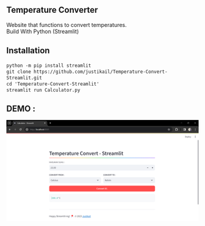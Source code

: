 ## Temperature Converter
Website that functions to convert temperatures.<br />
Build With Python (Streamlit)

## Installation
```
python -m pip install streamlit
git clone https://github.com/justikail/Temperature-Convert-Streamlit.git
cd 'Temperature-Convert-Streamlit'
streamlit run Calculator.py
```

## DEMO : 

![DEMO](https://raw.githubusercontent.com/justikail/Temperature-Convert-Streamlit/main/img/demo.png)

